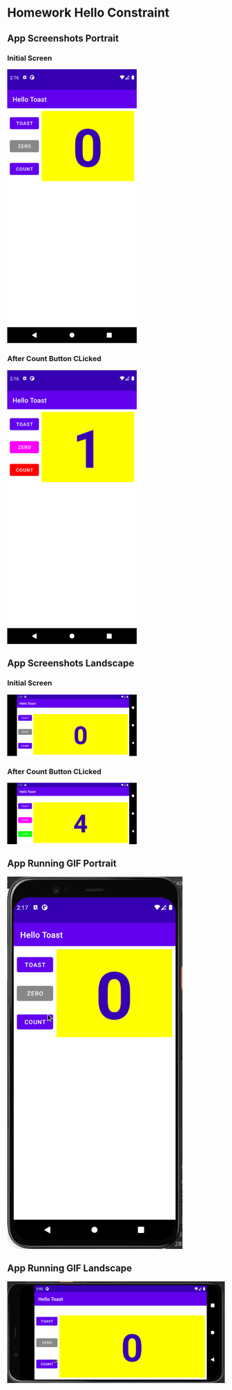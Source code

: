 # Homework Hello Constraint

## App Screenshots Portrait

### Initial Screen

<img src="./initial_screen.png" width=300/>

### After Count Button CLicked

<img src="./after_count_btn_clicked.png" width=300/>

## App Screenshots Landscape

### Initial Screen

<img src="./initial_screen_land.png" width=300/>

### After Count Button CLicked

<img src="./after_count_btn_clicked_land.png" width=300/>

## App Running GIF Portrait

![](./hello_toast.gif)

## App Running GIF Landscape

![](./hello_toast_land.gif)
